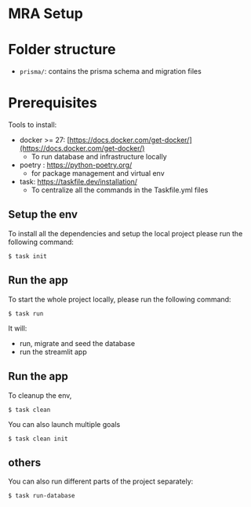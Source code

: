 # MRA Setup

# Folder structure

- `prisma/`: contains the prisma schema and migration files

# Prerequisites

Tools to install:

- docker >= 27: [https://docs.docker.com/get-docker/](https://docs.docker.com/get-docker/)
  - To run database and infrastructure locally
- poetry :  https://python-poetry.org/
  - for package management and virtual env
- task: https://taskfile.dev/installation/
  - To centralize all the commands in the Taskfile.yml files



## Setup the env

To install all the dependencies and setup the local project please run the following command:

```
$ task init
```

## Run the app

To start the whole project locally, please run the following command:

```
$ task run
```

It will:

- run, migrate and seed the database
- run the streamlit app

## Run the app

To cleanup the env,

```
$ task clean
```

You can also launch multiple goals

```
$ task clean init
```

## others

You can also run different parts of the project separately:

```
$ task run-database
```

